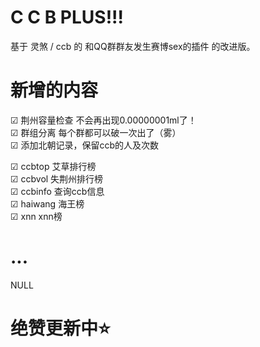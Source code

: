 # C C B PLUS!!!

基于 灵煞 / ccb 的 和QQ群群友发生赛博sex的插件 的改进版。

# 新增的内容

☑ 荆州容量检查 不会再出现0.00000001ml了！<br>
☑ 群组分离 每个群都可以破一次出了（雾）<br>
☑ 添加北朝记录，保留ccb的人及次数 <br>

☑ ccbtop 艾草排行榜<br>
☑ ccbvol 失荆州排行榜<br>
☑ ccbinfo 查询ccb信息<br>
☑ haiwang 海王榜<br>
☑ xnn xnn榜<br>

# ...<br>
NULL

# 绝赞更新中⭐